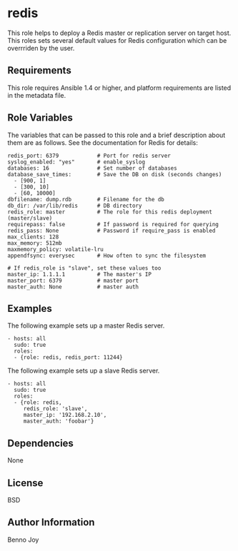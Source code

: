redis
=====

This role helps to deploy a Redis master or replication server on target host.
This roles sets several default values for Redis configuration which can be
overrriden by the user.

Requirements
------------

This role requires Ansible 1.4 or higher, and platform requirements are listed
in the metadata file.

Role Variables
--------------

The variables that can be passed to this role and a brief description about
them are as follows. See the documentation for Redis for details:

	redis_port: 6379            # Port for redis server
	syslog_enabled: "yes"       # enable_syslog
	databases: 16               # Set number of databases
	database_save_times:        # Save the DB on disk (seconds changes)
	  - [900, 1]
	  - [300, 10]
	  - [60, 10000]
	dbfilename: dump.rdb        # Filename for the db
	db_dir: /var/lib/redis      # DB directory
	redis_role: master          # The role for this redis deployment (master/slave)
	requirepass: false          # If password is required for querying
	redis_pass: None            # Password if require_pass is enabled
	max_clients: 128
	max_memory: 512mb
	maxmemory_policy: volatile-lru
	appendfsync: everysec       # How often to sync the filesystem

	# If redis_role is "slave", set these values too
	master_ip: 1.1.1.1          # The master's IP
	master_port: 6379           # master port
	master_auth: None           # master auth

Examples
--------

The following example sets up a master Redis server.

	- hosts: all
	  sudo: true
	  roles:
	  - {role: redis, redis_port: 11244}

The following example sets up a slave Redis server.

	- hosts: all
	  sudo: true
	  roles:
	  - {role: redis,
	     redis_role: 'slave',
	     master_ip: '192.168.2.10',
	     master_auth: 'foobar'}


Dependencies
------------

None

License
-------

BSD

Author Information
------------------

Benno Joy



